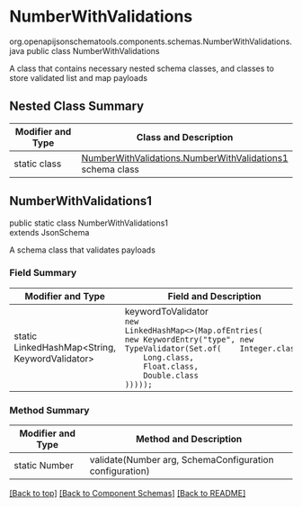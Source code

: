 # NumberWithValidations
org.openapijsonschematools.components.schemas.NumberWithValidations.java
public class NumberWithValidations

A class that contains necessary nested schema classes, and classes to store validated list and map payloads

## Nested Class Summary
| Modifier and Type | Class and Description |
| ----------------- | ---------------------- |
| static class | [NumberWithValidations.NumberWithValidations1](#numberwithvalidations1)<br> schema class |

## NumberWithValidations1
public static class NumberWithValidations1<br>
extends JsonSchema

A schema class that validates payloads
### Field Summary
| Modifier and Type | Field and Description |
| ----------------- | ---------------------- |
| static LinkedHashMap<String, KeywordValidator> | keywordToValidator<br/><code>new LinkedHashMap<>(Map.ofEntries(<br/>new KeywordEntry("type", new TypeValidator(Set.of(&nbsp;&nbsp;&nbsp;&nbsp;Integer.class,<br>&nbsp;&nbsp;&nbsp;&nbsp;Long.class,<br>&nbsp;&nbsp;&nbsp;&nbsp;Float.class,<br>&nbsp;&nbsp;&nbsp;&nbsp;Double.class<br>)))));</code> |

### Method Summary
| Modifier and Type | Method and Description |
| ----------------- | ---------------------- |
| static Number | validate(Number arg, SchemaConfiguration configuration) |

[[Back to top]](#top) [[Back to Component Schemas]](../../../README.md#Component-Schemas) [[Back to README]](../../../README.md)
